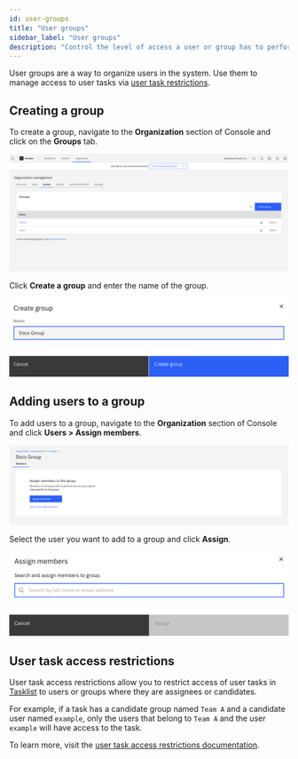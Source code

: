 ```yaml
---
id: user-groups
title: "User groups"
sidebar_label: "User groups"
description: "Control the level of access a user or group has to perform tasks in the system via user task access restrictions."
---
```


User groups are a way to organize users in the system. Use them to manage access to user tasks via [user task restrictions](user-task-access-restrictions.md).

## Creating a group

To create a group, navigate to the **Organization** section of Console and click on the **Groups** tab.

![Groups Management](../assets/access-control/group-management.png)

Click **Create a group** and enter the name of the group.

![Create a group](../assets/access-control/create-group.png)

## Adding users to a group

To add users to a group, navigate to the **Organization** section of Console and click **Users > Assign members**.

![Groups Members](../assets/access-control/group-members.png)

Select the user you want to add to a group and click **Assign**.

![Assign a Member](../assets/access-control/assign-member.png)

## User task access restrictions

User task access restrictions allow you to restrict access of user tasks in [Tasklist](/components/tasklist/introduction-to-tasklist.md) to users or groups where they are assignees or candidates.

For example, if a task has a candidate group named `Team A` and a candidate user named `example`, only the users that belong to `Team A` and the user `example` will have access to the task.

To learn more, visit the [user task access restrictions documentation](/components/concepts/access-control/user-task-access-restrictions.md).

